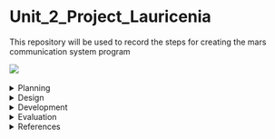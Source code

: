 

# Unit_2_Project_Lauricenia
This repository will be used to record the steps for creating the mars communication system program

![](20191106_121536.gif)


 
<details><summary>Planning</summary>

  Definition of the problem
  ==========================
  My client,the National Aeronautics and Space Administration (NASA) is a U.S. government agency responsible for science and technology related to air and space[1]. The agency launched a competition among the most famous programmers to create a communication system between Earth and Mars, and the Moon and Mars. The requirements outlined by the agency was a system that allows the users in the stations of Mars to communicate seamlessly using English with the two other stations. The keyboard input on each station must be limited to 2 push buttons and only 100W lights buzzers must be available. The current technology limitates the Mars station to communicate only in binary. 
  
  Proposed solution
  ===================
 Since the Mars station can only communicate using binary and the users must be able to send and recieve messages in english, its necessary to make a system that is able to execute the conversion between these two languages. The system should allow the user to enter the message in english then convert it to binary and send it to other station, in the same way, it should be able to receive the message in binary language and present it to the user in english. The user will be able to input the message using two buttons: left button - by which will browse through the options available (alphabet, digits,space,sent, delete) and the right button- by which can choose the option.

  Success criteria 
  ====================
  These are the measurable outcomes :
  1. Users can communicate effectively in english using 2 buttons; 
  1. System can send messages;
  1. System can receive messages; 
  1. System can convert messages from english to binary;
  1. System can convert messages from binary to english.
 
<p></details>
 

<details><summary>Design</summary>
  
  System diagram
  ==============
 ![](systemdiagram.jpg)
 
  Algorithms flow diagram
  ====================
  ## Flow chart for the English Input System
 ![](flowchart1.jpg)
 ![](flowchart2.jpg)
  Testplan
  ============
<p></details>
 
 
<details><summary>Development</summary>
 
 ## Single led blink program
 ![](blinky.gif)
 
 
 ## 8 lcds
 -This program forms numbers from 0 to 1 with the leds using boolean logic.
 
 ![](8lcd.gif)
 
 ```.sh
 bool  a = ( !A & !C ) | B | ( A & C );
bool  b = ( !B & !C ) | ( A & !C )  | ( A & !B & C );
bool  c = ( !A & !C ) | ( B & !C );
bool  d = ( !A & !C ) | ( !A & B ) | ( B & !C ) | ( A & !B & C );
bool  e = ( !B & !C ) | ( A & B ) | C ;
bool  f = (!B & !C) | ( !A & B ) | ( B & C ) | ( !A & !B & C );
bool  g = ( A & !C ) | ( B & !C ) | ( !A & B ) | ( A & !B & C ) ;
 
  
digitalWrite(out1, a );
digitalWrite(out2, b );
digitalWrite(out3, c );
digitalWrite(out4, d );
digitalWrite(out5, e );
digitalWrite(out6, f );
digitalWrite(out7, g );
                     
 ```
 
 
 ## What is usability?

```
In software engineering, usability is the degree to which a software can be used by specified consumers to achieve quantified objectives with effectiveness, efficiency, and satisfaction in a quantified context of use.[2]
```

## English Input System

```.sh
String text = "";
int index = 0; 
String keyboard[]={"A", "B", "C", "D", "E", "F", "G", "H", "I", "J", "K", "L", "M", "N", "O", "P", "Q", "R", "S", "T", "U", "V", "W", "X", "Y", "Z", "1", "2", "3", "4", "5", "6", "7", "8", "9", "0"," ", "SENT", "DEL"};
int numOptions = 38;

                   
void setup()
{
  Serial.begin(9600);
  attachInterrupt(0, changeLetter, RISING);//button A in port 2
  attachInterrupt(1, selected, RISING);//button B in port 3
}


void loop()
{
  Serial.println("Option (Select:butB, Change:butA): " + keyboard[index]);
  Serial.println("Message: "+ text);
  delay(100);
}

//This function changes the letter in the keyboard
void changeLetter(){
  index++;
if (index > numOptions){
  	index=0; //loop back to first row
  } 
}

//this function adds the letter to the text or send the msg
void selected(){
String key = keyboard[index];

if ( key == "DEL" )
{
int len = text.length();
text.remove(len - 1);
}
  else if ( key  == "SEND" ) 
{
Serial.print("Message sent");
text = "";
}
  else 
  { 
    text+=key;
  }

index = 0;
```

<p></details>
   
   
<details><summary>Evaluation</summary>
  
  Evidence of success criteria
  =========================
  
  
  Recommendations for the future 
  ====================


 <p></details>
   
  
 <details><summary>References</summary>
 [1]https://www.nasa.gov/audience/forstudents/5-8/features/nasa-knows/what-is-nasa-58.html  
 [2]“Usability.” Usability - Computer Science Wiki, computersciencewiki.org/index.php/Usability.
 <p></details> 
